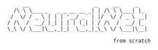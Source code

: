 ```
     __                     _     __     _   
  /\ \ \___ _   _ _ __ __ _| | /\ \ \___| |_ 
 /  \/ / _ \ | | | '__/ _` | |/  \/ / _ \ __|
/ /\  /  __/ |_| | | | (_| | / /\  /  __/ |_ 
\_\ \/ \___|\__,_|_|  \__,_|_\_\ \/ \___|\__|
```                                             
                                      from scratch
